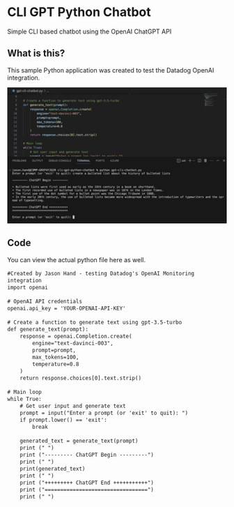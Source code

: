 # CLI GPT Python Chatbot

Simple CLI based chatbot using the OpenAI ChatGPT API

## What is this?
This sample Python application was created to test the Datadog OpenAI integration. 

![terminal-screenshot](images/screenshot-terminal.png)

## Code

You can view the actual python file here as well.

```
#Created by Jason Hand - testing Datadog's OpenAI Monitoring integration 
import openai

# OpenAI API credentials
openai.api_key = 'YOUR-OPENAI-API-KEY'

# Create a function to generate text using gpt-3.5-turbo
def generate_text(prompt):
    response = openai.Completion.create(
        engine="text-davinci-003",
        prompt=prompt,
        max_tokens=100,
        temperature=0.8
    )
    return response.choices[0].text.strip()

# Main loop
while True:
    # Get user input and generate text
    prompt = input("Enter a prompt (or 'exit' to quit): ")
    if prompt.lower() == 'exit':
        break
    
    generated_text = generate_text(prompt)
    print (" ")
    print ("--------- ChatGPT Begin ---------")
    print (" ")
    print(generated_text)
    print (" ")
    print ("+++++++++ ChatGPT End +++++++++++")
    print ("=================================")
    print (" ")
```